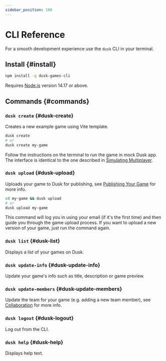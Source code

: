 ```yaml
---
sidebar_position: 100
---
```


# CLI Reference

For a smooth development experience use the `dusk` CLI in your terminal.

## Install {#install}

```bash
npm install -g dusk-games-cli
```

Requires [Node.js](https://nodejs.org/en/download/) version 14.17 or above.

## Commands {#commands}

### `dusk create` {#dusk-create}

Creates a new example game using Vite template.

```bash
dusk create
# or
dusk create my-game
```

Follow the instructions on the terminal to run the game in mock Dusk app. The interface is identical to the one described in [Simulating Multiplayer](../playtesting/simulating-multiplayer.md).

### `dusk upload` {#dusk-upload}

Uploads your game to Dusk for publishing, see [Publishing Your Game](publishing-your-game.md) for more info.

```bash
cd my-game && dusk upload
# or
dusk upload my-game
```

This command will log you in using your email (if it's the first time) and then guide you through the game upload process. If you want to upload a new version of your game, just run the command again.

### `dusk list` {#dusk-list}

Displays a list of your games on Dusk.

### `dusk update-info` {#dusk-update-info}

Update your game's info such as title, description or game preview.

### `dusk update-members` {#dusk-update-members}

Update the team for your game (e.g. adding a new team member), see [Collaboration](collaboration.md) for more info.

### `dusk logout` {#dusk-logout}

Log out from the CLI.

### `dusk help` {#dusk-help}

Displays help text.
